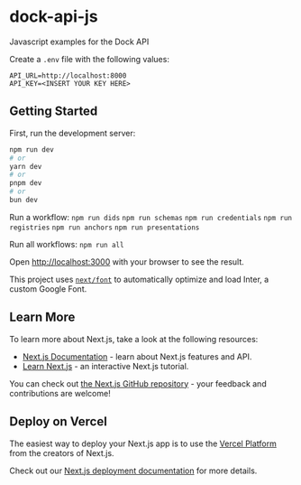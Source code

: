 # dock-api-js
Javascript examples for the Dock API

Create a `.env` file with the following values:

    API_URL=http://localhost:8000 
    API_KEY=<INSERT YOUR KEY HERE>


## Getting Started

First, run the development server:

```bash
npm run dev
# or
yarn dev
# or
pnpm dev
# or
bun dev
```

Run a workflow:
    `npm run dids`
    `npm run schemas`
    `npm run credentials`
    `npm run registries`
    `npm run anchors`
    `npm run presentations`

Run all workflows:
    `npm run all`

Open [http://localhost:3000](http://localhost:3000) with your browser to see the result.


This project uses [`next/font`](https://nextjs.org/docs/basic-features/font-optimization) to automatically optimize and load Inter, a custom Google Font.

## Learn More

To learn more about Next.js, take a look at the following resources:

- [Next.js Documentation](https://nextjs.org/docs) - learn about Next.js features and API.
- [Learn Next.js](https://nextjs.org/learn) - an interactive Next.js tutorial.

You can check out [the Next.js GitHub repository](https://github.com/vercel/next.js/) - your feedback and contributions are welcome!

## Deploy on Vercel

The easiest way to deploy your Next.js app is to use the [Vercel Platform](https://vercel.com/new?utm_medium=default-template&filter=next.js&utm_source=create-next-app&utm_campaign=create-next-app-readme) from the creators of Next.js.

Check out our [Next.js deployment documentation](https://nextjs.org/docs/deployment) for more details.
